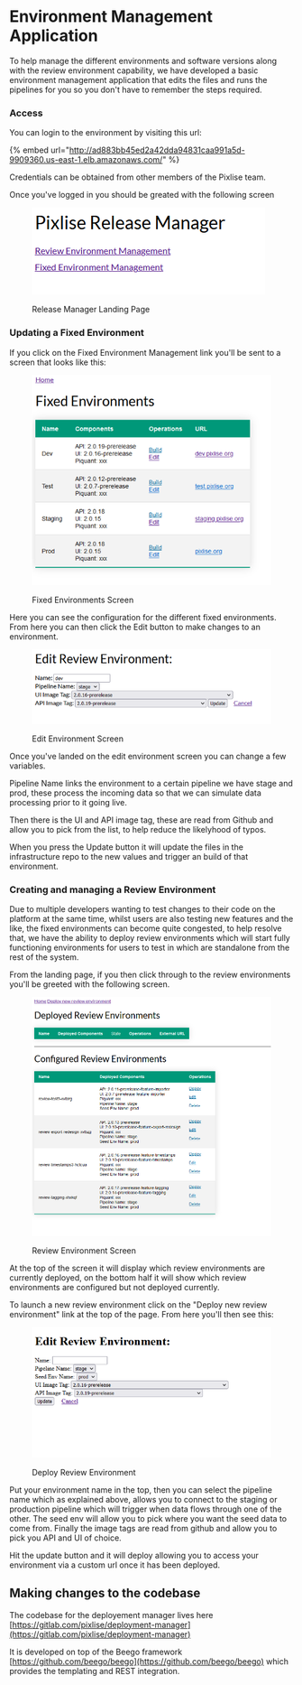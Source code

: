 # Environment Management Application

To help manage the different environments and software versions along with the review environment capability, we have developed a basic environment management application that edits the files and runs the pipelines for you so you don't have to remember the steps required.

### Access

You can login to the environment by visiting this url:

{% embed url="http://ad883bb45ed2a42dda94831caa991a5d-9909360.us-east-1.elb.amazonaws.com/" %}

Credentials can be obtained from other members of the Pixlise team.

Once you've logged in you should be greated with the following screen

<figure><img src="../.gitbook/assets/Screenshot 2023-01-06 143803.png" alt=""><figcaption><p>Release Manager Landing Page</p></figcaption></figure>

### Updating a Fixed Environment

If you click on the Fixed Environment Management link you'll be sent to a screen that looks like this:

<figure><img src="../.gitbook/assets/Screenshot 2023-01-06 143820.png" alt=""><figcaption><p>Fixed Environments Screen</p></figcaption></figure>

Here you can see the configuration for the different fixed environments. From here you can then click the Edit button to make changes to an environment.

<figure><img src="../.gitbook/assets/Screenshot 2023-01-06 143838.png" alt=""><figcaption><p>Edit Environment Screen</p></figcaption></figure>

Once you've landed on the edit environment screen you can change a few variables.

Pipeline Name links the environment to a certain pipeline we have stage and prod, these process the incoming data so that we can simulate data processing prior to it going live.

Then there is the UI and API image tag, these are read from Github and allow you to pick from the list, to help reduce the likelyhood of typos.

When you press the Update button it will update the files in the infrastructure repo to the new values and trigger an build of that environment.

### Creating and managing a Review Environment

Due to multiple developers wanting to test changes to their code on the platform at the same time, whilst users are also testing new features and the like, the fixed environments can become quite congested, to help resolve that, we have the ability to deploy review environments which will start fully functioning environments for users to test in which are standalone from the rest of the system.

From the landing page, if you then click through to the review environments you'll be greeted with the following screen.

<figure><img src="../.gitbook/assets/Screenshot 2023-01-06 143916.png" alt=""><figcaption><p>Review Environment Screen</p></figcaption></figure>

At the top of the screen it will display which review environments are currently deployed, on the bottom half it will show which review environments are configured but not deployed currently.

To launch a new review environment click on the "Deploy new review environment" link at the top of the page. From here you'll then see this:

<figure><img src="../.gitbook/assets/Screenshot 2023-01-06 143931.png" alt=""><figcaption><p>Deploy Review Environment</p></figcaption></figure>

Put your environment name in the top, then you can select the pipeline name which as explained above, allows you to connect to the staging or production pipeline which will trigger when data flows through one of the other. The seed env will allow you to pick where you want the seed data to come from. Finally the image tags are read from github and allow you to pick you API and UI of choice.

Hit the update button and it will deploy allowing you to access your environment via a custom url once it has been deployed.



## Making changes to the codebase

The codebase for the deployement manager lives here [https://gitlab.com/pixlise/deployment-manager](https://gitlab.com/pixlise/deployment-manager)

It is developed on top of the Beego framework [https://github.com/beego/beego](https://github.com/beego/beego) which provides the templating and REST integration.
